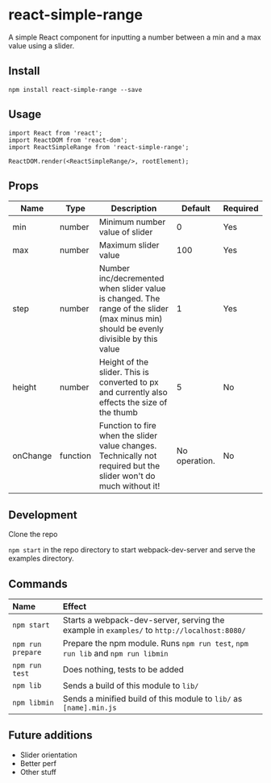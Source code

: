 # react-simple-range

A simple React component for inputting a number between a min and a max value using a slider.

## Install

```npm install react-simple-range --save```

## Usage

```
import React from 'react';
import ReactDOM from 'react-dom';
import ReactSimpleRange from 'react-simple-range';

ReactDOM.render(<ReactSimpleRange/>, rootElement);
```

## Props

Name | Type | Description | Default | Required
---|---|---|---|---
min | number | Minimum number value of slider | 0 | Yes
max | number | Maximum slider value | 100 | Yes
step | number | Number inc/decremented when slider value is changed. The range of the slider (max minus min) should be evenly divisible by this value | 1 | Yes
height | number | Height of the slider. This is converted to px and currently also effects the size of the thumb | 5 | No
onChange | function | Function to fire when the slider value changes. Technically not required but the slider won't do much without it! | No operation. | No

## Development

Clone the repo

```npm start``` in the repo directory to start webpack-dev-server and serve the examples directory.

## Commands

Name | Effect
:---|:---
`npm start` | Starts a webpack-dev-server, serving the example in `examples/` to `http://localhost:8080/`
`npm run prepare` | Prepare the npm module. Runs `npm run test`, `npm run lib` and `npm run libmin`
`npm run test` | Does nothing, tests to be added
`npm lib` | Sends a build of this module to `lib/`
`npm libmin` | Sends a minified build of this module to `lib/` as `[name].min.js`

## Future additions

- Slider orientation
- Better perf
- Other stuff